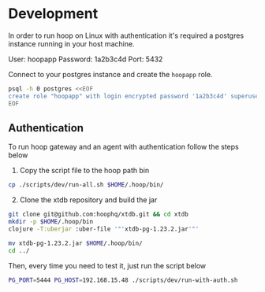 # Development

In order to run hoop on Linux with authentication it's required a postgres instance running in your host machine.

User: hoopapp
Password: 1a2b3c4d
Port: 5432

Connect to your postgres instance and create the `hoopapp` role.

```sh
psql -h 0 postgres <<EOF
create role "hoopapp" with login encrypted password '1a2b3c4d' superuser;
EOF
```

## Authentication

To run hoop gateway and an agent with authentication follow the steps below


1. Copy the script file to the hoop path bin

```sh
cp ./scripts/dev/run-all.sh $HOME/.hoop/bin/
```

2. Clone the xtdb repository and build the jar

```sh
git clone git@github.com:hoophq/xtdb.git && cd xtdb
mkdir -p $HOME/.hoop/bin
clojure -T:uberjar :uber-file '"'xtdb-pg-1.23.2.jar'"'

mv xtdb-pg-1.23.2.jar $HOME/.hoop/bin/
cd ../
```

Then, every time you need to test it, just run the script below

```sh
PG_PORT=5444 PG_HOST=192.168.15.48 ./scripts/dev/run-with-auth.sh
```
